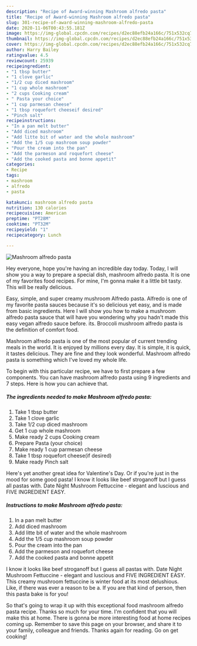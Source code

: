 ```yaml
---
description: "Recipe of Award-winning Mashroom alfredo pasta"
title: "Recipe of Award-winning Mashroom alfredo pasta"
slug: 301-recipe-of-award-winning-mashroom-alfredo-pasta
date: 2020-11-06T00:43:55.181Z
image: https://img-global.cpcdn.com/recipes/d2ec88efb24a166c/751x532cq70/mashroom-alfredo-pasta-recipe-main-photo.jpg
thumbnail: https://img-global.cpcdn.com/recipes/d2ec88efb24a166c/751x532cq70/mashroom-alfredo-pasta-recipe-main-photo.jpg
cover: https://img-global.cpcdn.com/recipes/d2ec88efb24a166c/751x532cq70/mashroom-alfredo-pasta-recipe-main-photo.jpg
author: Harry Bailey
ratingvalue: 4.5
reviewcount: 25939
recipeingredient:
- "1 tbsp butter"
- "1 clove garlic"
- "1/2 cup diced mashroom"
- "1 cup whole mashroom"
- "2 cups Cooking cream"
- " Pasta your choice"
- "1 cup parmesan cheese"
- "1 tbsp roquefort cheeseif desired"
- "Pinch salt"
recipeinstructions:
- "In a pan melt butter"
- "Add diced mashroom"
- "Add litte bit of water and the whole mashroom"
- "Add the 1/5 cup mashroom soup powder"
- "Pour the cream into the pan"
- "Add the parmeson and roquefort cheese"
- "Add the cooked pasta and bonne appetit"
categories:
- Recipe
tags:
- mashroom
- alfredo
- pasta

katakunci: mashroom alfredo pasta 
nutrition: 130 calories
recipecuisine: American
preptime: "PT28M"
cooktime: "PT32M"
recipeyield: "1"
recipecategory: Lunch

---
```



![Mashroom alfredo pasta](https://img-global.cpcdn.com/recipes/d2ec88efb24a166c/751x532cq70/mashroom-alfredo-pasta-recipe-main-photo.jpg)

Hey everyone, hope you're having an incredible day today. Today, I will show you a way to prepare a special dish, mashroom alfredo pasta. It is one of my favorites food recipes. For mine, I'm gonna make it a little bit tasty. This will be really delicious.

Easy, simple, and super creamy mushroom Alfredo pasta. Alfredo is one of my favorite pasta sauces because it&#39;s so delicious yet easy, and is made from basic ingredients. Here I will show you how to make a mushroom alfredo pasta sauce that will have you wondering why you hadn&#39;t made this easy vegan alfredo sauce before. its. Broccoli mushroom alfredo pasta is the definition of comfort food.

Mashroom alfredo pasta is one of the most popular of current trending meals in the world. It is enjoyed by millions every day. It is simple, it is quick, it tastes delicious. They are fine and they look wonderful. Mashroom alfredo pasta is something which I've loved my whole life.


To begin with this particular recipe, we have to first prepare a few components. You can have mashroom alfredo pasta using 9 ingredients and 7 steps. Here is how you can achieve that.

<!--inarticleads1-->

##### The ingredients needed to make Mashroom alfredo pasta:

1. Take 1 tbsp butter
1. Take 1 clove garlic
1. Take 1/2 cup diced mashroom
1. Get 1 cup whole mashroom
1. Make ready 2 cups Cooking cream
1. Prepare  Pasta (your choice)
1. Make ready 1 cup parmesan cheese
1. Take 1 tbsp roquefort cheese(if desired)
1. Make ready Pinch salt


Here&#39;s yet another great idea for Valentine&#39;s Day. Or if you&#39;re just in the mood for some good pasta! I know it looks like beef stroganoff but I guess all pastas with. Date Night Mushroom Fettuccine - elegant and luscious and FIVE INGREDIENT EASY. 

<!--inarticleads2-->

##### Instructions to make Mashroom alfredo pasta:

1. In a pan melt butter
1. Add diced mashroom
1. Add litte bit of water and the whole mashroom
1. Add the 1/5 cup mashroom soup powder
1. Pour the cream into the pan
1. Add the parmeson and roquefort cheese
1. Add the cooked pasta and bonne appetit


I know it looks like beef stroganoff but I guess all pastas with. Date Night Mushroom Fettuccine - elegant and luscious and FIVE INGREDIENT EASY. This creamy mushroom fettuccine is winter food at its most delushious. Like, if there was ever a reason to be a. If you are that kind of person, then this pasta bake is for you! 

So that's going to wrap it up with this exceptional food mashroom alfredo pasta recipe. Thanks so much for your time. I'm confident that you will make this at home. There is gonna be more interesting food at home recipes coming up. Remember to save this page on your browser, and share it to your family, colleague and friends. Thanks again for reading. Go on get cooking!
